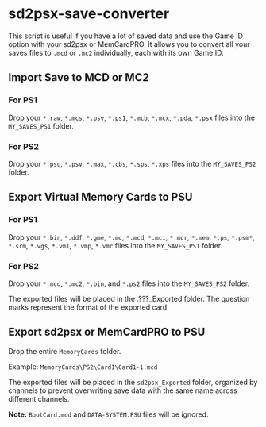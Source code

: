 # sd2psx-save-converter

This script is useful if you have a lot of saved data and use the Game ID option with your sd2psx or MemCardPRO. It allows you to convert all your saves files to `.mcd` or `.mc2` individually, each with its own Game ID.

## Import Save to MCD or MC2

### For PS1
Drop your `*.raw`, `*.mcs`, `*.psv`, `*.ps1`, `*.mcb`, `*.mcx`, `*.pda`, `*.psx` files into the `MY_SAVES_PS1` folder.

### For PS2
Drop your `*.psu`, `*.psv`, `*.max`, `*.cbs`, `*.sps`, `*.xps` files into the `MY_SAVES_PS2` folder.

## Export Virtual Memory Cards to PSU

### For PS1
Drop your `*.bin`, `*.ddf`, `*.gme`, `*.mc`, `*.mcd`, `*.mci`, `*.mcr`, `*.mem`, `*.ps`, `*.psm*`, `*.srm`, `*.vgs`, `*.vm1`, `*.vmp`, `*.vmc` files into the `MY_SAVES_PS1` folder.

### For PS2
Drop your `*.mcd`, `*.mc2`, `*.bin`, and `*.ps2` files into the `MY_SAVES_PS2` folder.

The exported files will be placed in the .???_Exported folder. The question marks represent the format of the exported card

## Export sd2psx or MemCardPRO to PSU

Drop the entire `MemoryCards` folder.

Example: `MemoryCards\PS2\Card1\Card1-1.mcd`

The exported files will be placed in the `sd2psx_Exported` folder, organized by channels to prevent overwriting save data with the same name across different channels.

**Note:** `BootCard.mcd` and `DATA-SYSTEM.PSU` files will be ignored.
